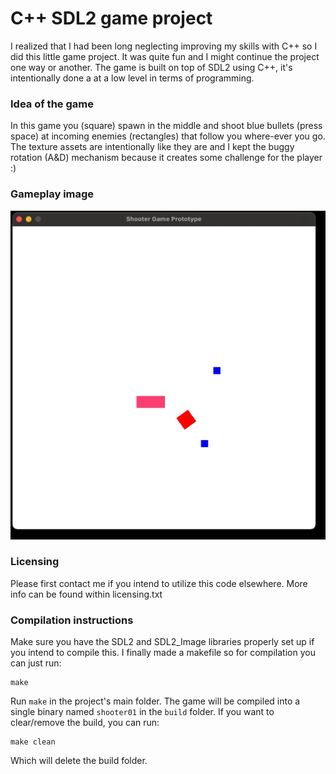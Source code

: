 # C++ SDL2 game project
I realized that I had been long neglecting improving my skills with C++ so I did this little game project. It was quite fun and I might continue the project one way or another. The game is built on top of SDL2 using C++, it's intentionally done a at a low level in terms of programming.

### Idea of the game
In this game you (square) spawn in the middle and shoot blue bullets (press space) at incoming enemies (rectangles) that follow you where-ever you go. The texture assets are intentionally like they are and I kept the buggy rotation (A&D) mechanism because it creates some challenge for the player :)
### Gameplay image
![Alt text](gameplay_image.png?raw=true "Gameplay image")

### Licensing

Please first contact me if you intend to utilize this code elsewhere. More info can be found within licensing.txt

### Compilation instructions

Make sure you have the SDL2 and SDL2_Image libraries properly set up if you intend to compile this. I finally made a makefile so for compilation you can just run:

```
make
```
Run `make` in the project's main folder. The game will be compiled into a single binary named `shooter01` in the `build` folder. If you want to clear/remove the build, you can run:

```
make clean
```

Which will delete the build folder.